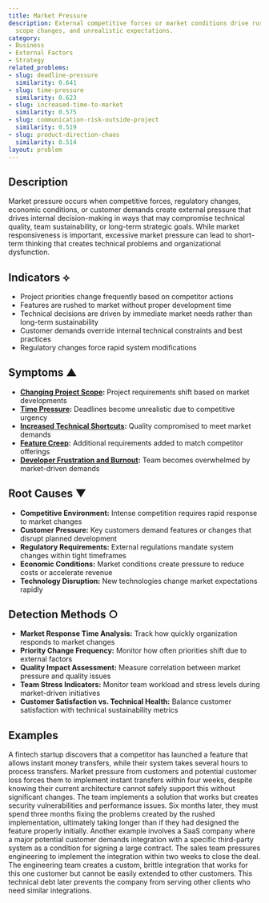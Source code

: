 ```yaml
---
title: Market Pressure
description: External competitive forces or market conditions drive rushed decisions,
  scope changes, and unrealistic expectations.
category:
- Business
- External Factors
- Strategy
related_problems:
- slug: deadline-pressure
  similarity: 0.641
- slug: time-pressure
  similarity: 0.623
- slug: increased-time-to-market
  similarity: 0.575
- slug: communication-risk-outside-project
  similarity: 0.519
- slug: product-direction-chaos
  similarity: 0.514
layout: problem
---
```


## Description

Market pressure occurs when competitive forces, regulatory changes, economic conditions, or customer demands create external pressure that drives internal decision-making in ways that may compromise technical quality, team sustainability, or long-term strategic goals. While market responsiveness is important, excessive market pressure can lead to short-term thinking that creates technical problems and organizational dysfunction.

## Indicators ⟡

- Project priorities change frequently based on competitor actions
- Features are rushed to market without proper development time
- Technical decisions are driven by immediate market needs rather than long-term sustainability
- Customer demands override internal technical constraints and best practices
- Regulatory changes force rapid system modifications

## Symptoms ▲

- **[Changing Project Scope](changing-project-scope.md):** Project requirements shift based on market developments
- **[Time Pressure](time-pressure.md):** Deadlines become unrealistic due to competitive urgency
- **[Increased Technical Shortcuts](increased-technical-shortcuts.md):** Quality compromised to meet market demands
- **[Feature Creep](feature-creep.md):** Additional requirements added to match competitor offerings
- **[Developer Frustration and Burnout](developer-frustration-and-burnout.md):** Team becomes overwhelmed by market-driven demands

## Root Causes ▼

- **Competitive Environment:** Intense competition requires rapid response to market changes
- **Customer Pressure:** Key customers demand features or changes that disrupt planned development
- **Regulatory Requirements:** External regulations mandate system changes within tight timeframes
- **Economic Conditions:** Market conditions create pressure to reduce costs or accelerate revenue
- **Technology Disruption:** New technologies change market expectations rapidly

## Detection Methods ○

- **Market Response Time Analysis:** Track how quickly organization responds to market changes
- **Priority Change Frequency:** Monitor how often priorities shift due to external factors
- **Quality Impact Assessment:** Measure correlation between market pressure and quality issues
- **Team Stress Indicators:** Monitor team workload and stress levels during market-driven initiatives
- **Customer Satisfaction vs. Technical Health:** Balance customer satisfaction with technical sustainability metrics

## Examples

A fintech startup discovers that a competitor has launched a feature that allows instant money transfers, while their system takes several hours to process transfers. Market pressure from customers and potential customer loss forces them to implement instant transfers within four weeks, despite knowing their current architecture cannot safely support this without significant changes. The team implements a solution that works but creates security vulnerabilities and performance issues. Six months later, they must spend three months fixing the problems created by the rushed implementation, ultimately taking longer than if they had designed the feature properly initially. Another example involves a SaaS company where a major potential customer demands integration with a specific third-party system as a condition for signing a large contract. The sales team pressures engineering to implement the integration within two weeks to close the deal. The engineering team creates a custom, brittle integration that works for this one customer but cannot be easily extended to other customers. This technical debt later prevents the company from serving other clients who need similar integrations.